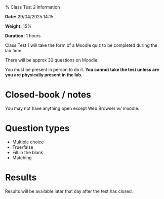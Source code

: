 % Class Test 2 information

**Date:** 29/04/2025 14:15

**Weight:** 15%

**Duration:** 1 hours

Class Test 1 will take the form of a Moodle quiz to be completed during the lab time.

There will be approx 30 questions on Moodle.

You must be present in person to do it. 
**You cannot take the test unless are you are physically present in the lab.**


# Closed-book / notes

You may not have anything open except Web Browser w/ moodle.


# Question types

- Multiple choice
- True/false
- Fill in the blank
- Matching


# Results

Results will be available later that day after the test has closed.

